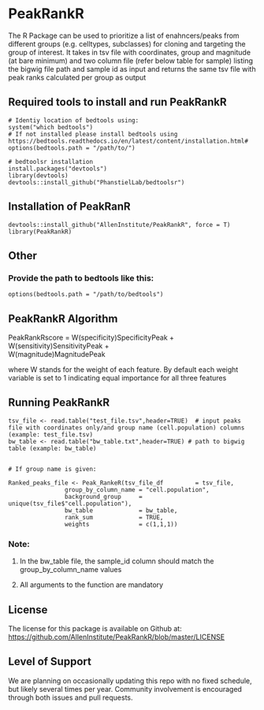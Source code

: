 # PeakRankR

The R Package can be used to prioritize a list of enahncers/peaks from different groups (e.g. celltypes, subclasses) for cloning and targeting the group of interest. It takes in tsv file with coordinates, group and magnitude (at bare minimum) and two column file (refer below table for sample) listing the bigwig file path and sample id as input and returns the same tsv file with peak ranks calculated per group as output

## Required tools to install and run PeakRankR

```
# Identiy location of bedtools using:
system("which bedtools")
# If not installed please install bedtools using https://bedtools.readthedocs.io/en/latest/content/installation.html#
options(bedtools.path = "/path/to/")

# bedtoolsr installation 
install.packages("devtools")
library(devtools)
devtools::install_github("PhanstielLab/bedtoolsr")

```
## Installation of PeakRanR

```
devtools::install_github("AllenInstitute/PeakRankR", force = T)
library(PeakRankR)

```

## Other 
### Provide the path to bedtools like this:

```
options(bedtools.path = "/path/to/bedtools")

```

## PeakRankR Algorithm

PeakRankRscore  =  W(specificity)SpecificityPeak +
      	           W(sensitivity)SensitivityPeak +	 
      		   W(magnitude)MagnitudePeak


where W stands for the weight of each feature. By default each weight variable is set to 1 indicating equal importance for all three features

## Running PeakRankR

```
tsv_file <- read.table("test_file.tsv",header=TRUE)  # input peaks file with coordinates only/and group name (cell.population) columns (example: test_file.tsv)
bw_table <- read.table("bw_table.txt",header=TRUE) # path to bigwig table (example: bw_table)


# If group name is given:

Ranked_peaks_file <- Peak_RankeR(tsv_file_df         = tsv_file,
				group_by_column_name = "cell.population",
				background_group     = unique(tsv_file$"cell.population"),
				bw_table             = bw_table, 
				rank_sum             = TRUE,
				weights              = c(1,1,1))

```


### Note: 

1. In the bw_table file, the sample_id column should match the group_by_column_name values

2. All arguments to the function are mandatory

       
## License
The license for this package is available on Github at: https://github.com/AllenInstitute/PeakRankR/blob/master/LICENSE

## Level of Support
We are planning on occasionally updating this repo with no fixed schedule, but likely several times per year. Community involvement is encouraged through both issues and pull requests. 

        

        
